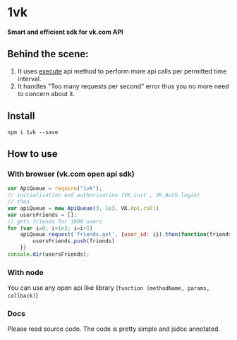 # 1vk
**Smart and efficient sdk for vk.com API**
## Behind the scene:
1. It uses [execute](https://vk.com/dev/execute) api method to perform more api calls per permitted time interval.
2. It handles "Too many requests per second" error thus you no more need to concern about it.


## Install
`` npm i 1vk --save ``

## How to use
### With browser (vk.com open api sdk)

```javascript
var ApiQueue = require("1vk");
// initialization and authorisation (VK.init , VK.Auth.login)
// then
var apiQueue = new ApiQueue(3, 1e3, VK.Api.call)
var usersFriends = [];
// gets friends for 1000 users
for (var i=0; i<1e3; i=i+1)
    apiQueue.request('friends.get', {user_id: i}).then(function(friends) {
        usersFriends.push(friends)
    })
console.dir(usersFriends);
```

### With node
You can use any open api like library (`function (methodName, params, callback)`)

### Docs
Please read source code. The code is pretty simple and jsdoc annotated.

